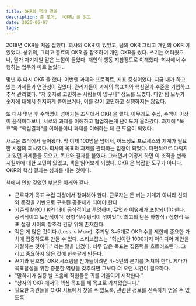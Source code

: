 ```yaml
---
title: OKR의 핵심 결과
description: 존 도어, 『OKR』을 읽고
date: 2025-06-07
tags: 
---
```

2018년 OKR을 처음 접했다. 회사의 OKR 이 있었고, 팀의 OKR 그리고 개인의 OKR 이 있었다.  상위의, 그리고 동료의 OKR 을 참조하며 개인 OKR을 썼다. 쓰기는 어려웠으나, 뭔가 자기계발 같은 느낌이 들었다. 개인의 행동 지침정도로 이해했다. 회사에서 수행하는 업무와 따로 놀았다.

몇년 후 다시 OKR 을 했다. 이번엔 과제와 프로젝트, 지표 중심이었다. 지금 내가 하고 있는 과제들과 연관성이 깊었다. 관리자들이 과제의 목표치와 핵심결과 수준을 기입하고 추적 관리했다. "저 숫자로 고민하는 사람들이 많구나" 정도를 느꼈다. 다만 팀 모두가 숫자에 대해서 진지하게 뜯어보거나, 이를 같이 고민하고 실행하지는 않았다.

또 다시 몇년 후 수백명이 넘어가는 조직에서 OKR 을 했다. 아무래도 수십, 수백이 이상이 움직이다보니, 서로의 과제를 이해하고 협업하는게 난이도가 올라갔다. 과제에 "목표"와 "핵심결과"를 이어붙이니 과제를 이해하는 데 큰 도움이 되었다.

새로운 조직에서 들어왔다. 막 이제 100명을 넘어서, 어느정도 프로세스와 체계가 필요한 시점의 회사였다. 회사의 목표와 과제를 관리하는 입장이 되었다. 파편적으로 다뤄지고 있던 과제들을 모으고, 목표와 결과를 붙였다. 그러면서 어떻게 하면 이 조직을 변화시킬까에 대한 고민이 있었고, 책을 읽어보게 되었다.  OKR 은 복잡한 도구가 아니다. OKR의 핵심 결과는 성과를 내는 것이다. 

책에서 인상 깊었던 부분은 아래와 같다.
- 근로자가 목표 수립 과정에서 참여해야 한다. 근로자는 돈 버는 기계가 아니라 신뢰와 존경을 기반으로 구축된 공동체가 되어야 한다. 
- 기존의 MRO / KPI 대비 공식적이고 투명하며, 무엇과 어떻게가 포함되어야 한다. 공격적이고 도전적이며, 상향식/수평식이 섞여있다. 최고의 팀은 하향식 / 상향식 목표 설정 사이의 창조적 긴장 위해 존재한다. 
- 적은 게 많은 것이다.(Less is More). 주기당 3~5개로 OKR 수를 제한해 중요한 가치에 집중하도록 만들 수 있다. 스티브잡스는 "혁신이란 1000가지 아이디어 제안을 거절하는 것이다." 라는 말을 남겼다. 너무 많은 목표는 집중력을 흐트러뜨린다. 그리고 중요하지 않은 것에 한눈팔게 만든다.
- 끈기와 단호함. OKR 시스템을 받아들이려면 4~5번의 분기를 거쳐야 한다. 게다가 목표달성을 위한 충분한 역량을 갖추려면 그보다 더 오랜 시간이 필요하다.
- "말하기가 싫증 날 즈음에 직원들은 귀를 기울이기 시작한다."
- "상사의 OKR 에서의 핵심 목표를 제 목표로 가져왔습니다."
- 필요한 자원들을 OKR 시트에서 찾을 수 있도록, 관련된 정보를 신속하게 얻을 수 있도록